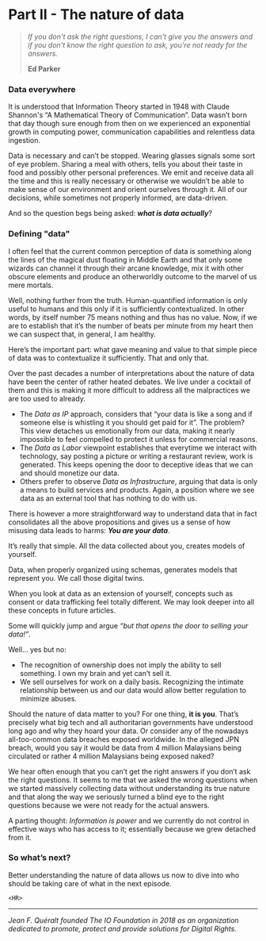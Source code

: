 # Part II - The nature of data

> _If you don't ask the right questions, I can't give you the answers and if you don't know the right question to ask, you're not ready for the answers._
>
> **Ed Parker**

### Data everywhere <a href="#id-133ccca4-bc7a-4a4c-90a4-e4a57df19183" id="id-133ccca4-bc7a-4a4c-90a4-e4a57df19183"></a>

It is understood that Information Theory started in 1948 with Claude Shannon's “A Mathematical Theory of Communication”. Data wasn’t born that day though sure enough from then on we experienced an exponential growth in computing power, communication capabilities and relentless data ingestion.

Data is necessary and can’t be stopped. Wearing glasses signals some sort of eye problem. Sharing a meal with others, tells you about their taste in food and possibly other personal preferences. We emit and receive data all the time and this is really necessary or otherwise we wouldn’t be able to make sense of our environment and orient ourselves through it. All of our decisions, while sometimes not properly informed, are data-driven.

And so the question begs being asked: _**what is data actually**_?

### Defining "data" <a href="#id-03208a70-254e-4d5d-b594-ad1a7b10914c" id="id-03208a70-254e-4d5d-b594-ad1a7b10914c"></a>

I often feel that the current common perception of data is something along the lines of the magical dust floating in Middle Earth and that only some wizards can channel it through their arcane knowledge, mix it with other obscure elements and produce an otherworldly outcome to the marvel of us mere mortals.

Well, nothing further from the truth. Human-quantified information is only useful to humans and this only if it is sufficiently contextualized. In other words, by itself number 75 means nothing and thus has no value. Now, if we are to establish that it’s the number of beats per minute from my heart then we can suspect that, in general, I am healthy.

Here’s the important part: what gave meaning and value to that simple piece of data was to contextualize it sufficiently. That and only that.

Over the past decades a number of interpretations about the nature of data have been the center of rather heated debates. We live under a cocktail of them and this is making it more difficult to address all the malpractices we are too used to already.

* The _Data as IP_ approach, considers that “your data is like a song and if someone else is whistling it you should get paid for it”. The problem? This view detaches us emotionally from our data, making it nearly impossible to feel compelled to protect it unless for commercial reasons.
* The _Data as Labor_ viewpoint establishes that everytime we interact with technology, say posting a picture or writing a restaurant review, work is generated. This keeps opening the door to deceptive ideas that we can and should monetize our data.
* Others prefer to observe _Data as Infrastructure_, arguing that data is only a means to build services and products. Again, a position where we see data as an external tool that has nothing to do with us.

There is however a more straightforward way to understand data that in fact consolidates all the above propositions and gives us a sense of how misusing data leads to harms: _**You are your data**_.

It’s really that simple. All the data collected about you, creates models of yourself.&#x20;

Data, when properly organized using schemas, generates models that represent you. We call those digital twins.

When you look at data as an extension of yourself, concepts such as consent or data trafficking feel totally different. We may look deeper into all these concepts in future articles.

Some will quickly jump and argue _“but that opens the door to selling your data!”_.

Well… yes but no:

* The recognition of ownership does not imply the ability to sell something. I own my brain and yet can’t sell it.
* We sell ourselves for work on a daily basis. Recognizing the intimate relationship between us and our data would allow better regulation to minimize abuses.

Should the nature of data matter to you? For one thing, **it is you**. That’s precisely what big tech and all authoritarian governments have understood long ago and why they hoard your data. Or consider any of the nowadays all-too-common data breaches exposed worldwide. In the alleged JPN breach, would you say it would be data from 4 million Malaysians being circulated or rather 4 million Malaysians being exposed naked?

We hear often enough that you can’t get the right answers if you don’t ask the right questions. It seems to me that we asked the wrong questions when we started massively collecting data without understanding its true nature and that along the way we seriously turned a blind eye to the right questions because we were not ready for the actual answers.

A parting thought: _Information is power_ and we currently do not control in effective ways who has access to it; essentially because we grew detached from it.

### So what’s next? <a href="#bef13c5f-5097-4bdb-a899-2c80f724f536" id="bef13c5f-5097-4bdb-a899-2c80f724f536"></a>

Better understanding the nature of data allows us now to dive into who should be taking care of what in the next episode.

```
<HR>
```

***

_Jean F. Quéralt founded The IO Foundation in 2018 as an organization dedicated to promote, protect and provide solutions for Digital Rights._
